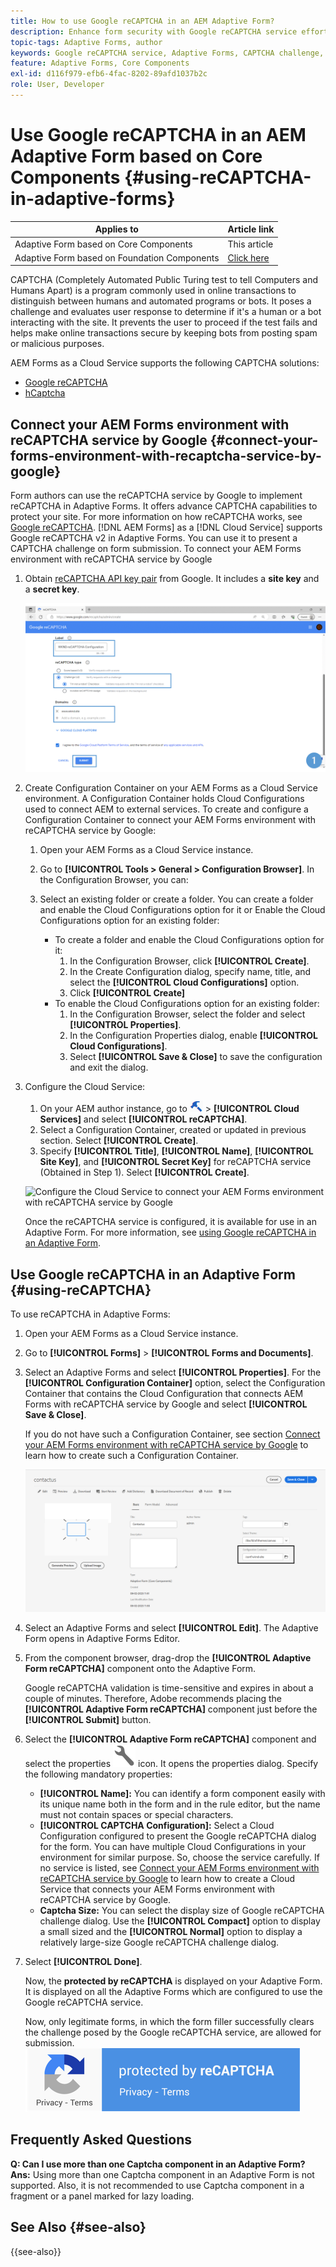 ```yaml
---
title: How to use Google reCAPTCHA in an AEM Adaptive Form?
description: Enhance form security with Google reCAPTCHA service effortlessly. Step-by-step guide inside!
topic-tags: Adaptive Forms, author
keywords: Google reCAPTCHA service, Adaptive Forms, CAPTCHA challenge, Bot prevention, Core Components, Form submission security, Form spam prevention
feature: Adaptive Forms, Core Components
exl-id: d116f979-efb6-4fac-8202-89afd1037b2c
role: User, Developer
---
```

# Use Google reCAPTCHA in an AEM Adaptive Form based on Core Components {#using-reCAPTCHA-in-adaptive-forms}

| Applies to | Article link |
| -------- | ---------------------------- |
|  Adaptive Form based on Core Components   | This article  |
|  Adaptive Form based on Foundation Components | [Click here](/help/forms/captcha-adaptive-forms.md) |

CAPTCHA (Completely Automated Public Turing test to tell Computers and Humans Apart) is a program commonly used in online transactions to distinguish between humans and automated programs or bots. It poses a challenge and evaluates user response to determine if it's a human or a bot interacting with the site. It prevents the user to proceed if the test fails and helps make online transactions secure by keeping bots from posting spam or malicious purposes. 

AEM Forms as a Cloud Service supports the following CAPTCHA solutions: 

* [Google reCAPTCHA](#connect-your-aem-forms-environment-with-recaptcha-service-by-google)
* [hCaptcha](/help/forms/integrate-adaptive-forms-hcaptcha-core-components.md)  


## Connect your AEM Forms environment with reCAPTCHA service by Google {#connect-your-forms-environment-with-recaptcha-service-by-google}

Form authors can use the reCAPTCHA service by Google to implement reCAPTCHA in Adaptive Forms. It offers advance CAPTCHA capabilities to protect your site. For more information on how reCAPTCHA works, see [Google reCAPTCHA](https://developers.google.com/recaptcha/). [!DNL AEM Forms] as a [!DNL Cloud Service] supports Google reCAPTCHA v2 in Adaptive Forms. You can use it to present a CAPTCHA challenge on form submission. To connect your AEM Forms environment with reCAPTCHA service by Google 

1. Obtain [reCAPTCHA API key pair](https://www.google.com/recaptcha/admin) from Google. It includes a **site key** and a **secret key**.

    ![Create Google reCAPTCHA configuration of Google's website to obtain reCAPTCHA Keys](/help/forms/assets/google-captcha.gif)
1. Create Configuration Container on your AEM Forms as a Cloud Service environment. A Configuration Container holds Cloud Configurations used to connect AEM to external services. To create and configure a Configuration Container to connect your AEM Forms environment with reCAPTCHA service by Google:   
    1. Open your AEM Forms as a Cloud Service instance. 
    1. Go to **[!UICONTROL Tools > General > Configuration Browser]**. In the Configuration Browser, you can: 
    1. Select an existing folder or create a folder. You can create a folder and enable the Cloud Configurations option for it or Enable the Cloud Configurations option for an existing folder: 

        * To create a folder and enable the Cloud Configurations option for it: 
            1. In the Configuration Browser, click **[!UICONTROL Create]**. 
            1. In the Create Configuration dialog, specify name, title, and select the **[!UICONTROL Cloud Configurations]** option. 
            1. Click **[!UICONTROL Create]**
        * To enable the Cloud Configurations option for an existing folder: 
            1. In the Configuration Browser, select the folder and select **[!UICONTROL Properties]**.
            1. In the Configuration Properties dialog, enable **[!UICONTROL Cloud Configurations]**.
            1. Select **[!UICONTROL Save & Close]** to save the configuration and exit the dialog.

1. Configure the Cloud Service: 
    1. On your AEM author instance, go to ![tools-1](assets/tools-1.png) &gt; **[!UICONTROL Cloud Services]** and select **[!UICONTROL reCAPTCHA]**.
    1. Select a Configuration Container, created or updated in previous section. Select **[!UICONTROL Create]**.
    1. Specify **[!UICONTROL Title]**, **[!UICONTROL Name]**, **[!UICONTROL Site Key]**, and **[!UICONTROL Secret Key]** for reCAPTCHA service (Obtained in Step 1). Select **[!UICONTROL Create]**.

    ![Configure the Cloud Service to connect your AEM Forms environment with reCAPTCHA service by Google](/help/forms/assets/captcha-configuration.gif)
    
   Once the reCAPTCHA service is configured, it is available for use in an Adaptive Form. For more information, see [using Google reCAPTCHA in an Adaptive Form](#using-reCAPTCHA).

## Use Google reCAPTCHA in an Adaptive Form {#using-reCAPTCHA}

To use reCAPTCHA in Adaptive Forms:

1. Open your AEM Forms as a Cloud Service instance. 
1. Go to **[!UICONTROL Forms]** > **[!UICONTROL Forms and Documents]**.  
1. Select an Adaptive Forms and select **[!UICONTROL Properties]**. For the **[!UICONTROL Configuration Container]** option, select the Configuration Container that contains the Cloud Configuration that connects AEM Forms with reCAPTCHA service by Google and select **[!UICONTROL Save & Close]**. 

    If you do not have such a Configuration Container, see section [Connect your AEM Forms environment with reCAPTCHA service by Google](#connect-your-forms-environment-with-recaptcha-service-by-google) to learn how to create such a Configuration Container.

    ![Select Configuration Container](/help/forms/assets/captcha-properties.png)

1. Select an Adaptive Forms and select **[!UICONTROL Edit]**. The Adaptive Form opens in Adaptive Forms Editor. 
1. From the component browser, drag-drop the **[!UICONTROL Adaptive Form reCAPTCHA]** component onto the Adaptive Form. 

     Google reCAPTCHA validation is time-sensitive and expires in about a couple of minutes. Therefore, Adobe recommends placing the **[!UICONTROL Adaptive Form reCAPTCHA]** component just before the **[!UICONTROL Submit]** button.

1. Select the **[!UICONTROL Adaptive Form reCAPTCHA]** component and select the properties ![Properties icon](assets/configure-icon.svg) icon. It opens the properties dialog. Specify the following mandatory properties: 
    * **[!UICONTROL Name]:** You can identify a form component easily with its unique name both in the form and in the rule editor, but the name must not contain spaces or special characters. 
    * **[!UICONTROL CAPTCHA Configuration]:** Select a Cloud Configuration configured to present the Google reCAPTCHA dialog for the form. You can have multiple Cloud Configurations in your environment for similar purpose. So, choose the service carefully. If no service is listed, see [Connect your AEM Forms environment with reCAPTCHA service by Google](#connect-your-forms-environment-with-recaptcha-service-by-google) to learn how to create a Cloud Service that connects your AEM Forms environment with reCAPTCHA service by Google.  
    * **Captcha Size:** You can select the display size of Google reCAPTCHA challenge dialog. Use the **[!UICONTROL Compact]** option to display a small sized and the **[!UICONTROL Normal]** option to display a relatively large-size Google reCAPTCHA challenge dialog.

1. Select **[!UICONTROL Done]**. 

    Now, the **protected by reCAPTCHA** is displayed on your Adaptive Form. It is displayed on all the Adaptive Forms which are configured to use the Google reCAPTCHA service. 
    
    Now, only legitimate forms, in which the form filler successfully clears the challenge posed by the Google reCAPTCHA service, are allowed for submission.
    ![Google protected by reCAPTCHA badge](/help/forms/assets/google-recaptcha-v2.png)

<!--
### Show or hide CAPTCHA component based on rules {#show-hide-captcha}

You can select to show or hide the CAPTCHA component based on rules that you apply on a component in an Adaptive Form. Select the component, select ![edit rules](assets/edit-rules-icon.svg), and select **[!UICONTROL Create]** to create a rule. For more information on creating rules, see [Rule Editor](rule-editor.md).

For example, the CAPTCHA component must display in an Adaptive Form only if the Currency Value field in the form has a value of more than 25000.

Select the **[!UICONTROL Currency Value]** field in the form and create the following rules:

![Show or hide rules](assets/rules-show-hide-captcha.png)

   >[!NOTE]
   >
   > When you select a reCAPTCHA v2 configuration and the size is set to [!UICONTROL Invisible], the show/hide option remains disabled.

   -->

## Frequently Asked Questions

**Q: Can I use more than one Captcha component in an Adaptive Form?**
**Ans:** Using more than one Captcha component in an Adaptive Form is not supported. Also, it is not recommended to use Captcha component in a fragment or a panel marked for lazy loading.

## See Also {#see-also}

{{see-also}}